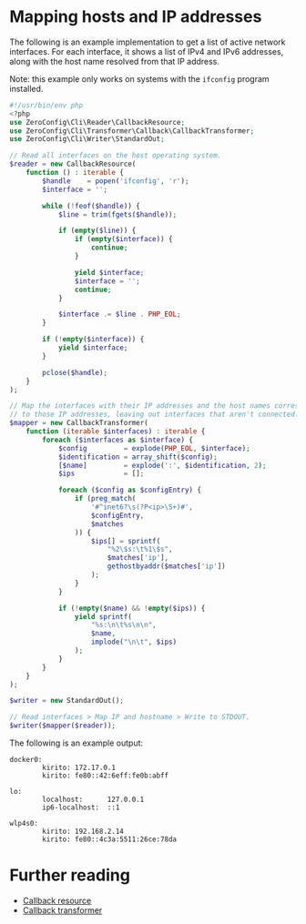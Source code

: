 # Mapping hosts and IP addresses

The following is an example implementation to get a list of active network
interfaces. For each interface, it shows a list of IPv4 and IPv6 addresses,
along with the host name resolved from that IP address.

Note: this example only works on systems with the `ifconfig` program installed.

```php
#!/usr/bin/env php
<?php
use ZeroConfig\Cli\Reader\CallbackResource;
use ZeroConfig\Cli\Transformer\Callback\CallbackTransformer;
use ZeroConfig\Cli\Writer\StandardOut;

// Read all interfaces on the host operating system.
$reader = new CallbackResource(
    function () : iterable {
        $handle    = popen('ifconfig', 'r');
        $interface = '';

        while (!feof($handle)) {
            $line = trim(fgets($handle));

            if (empty($line)) {
                if (empty($interface)) {
                    continue;
                }

                yield $interface;
                $interface = '';
                continue;
            }

            $interface .= $line . PHP_EOL;
        }

        if (!empty($interface)) {
            yield $interface;
        }

        pclose($handle);
    }
);

// Map the interfaces with their IP addresses and the host names corresponding
// to those IP addresses, leaving out interfaces that aren't connected.
$mapper = new CallbackTransformer(
    function (iterable $interfaces) : iterable {
        foreach ($interfaces as $interface) {
            $config         = explode(PHP_EOL, $interface);
            $identification = array_shift($config);
            [$name]         = explode(':', $identification, 2);
            $ips            = [];

            foreach ($config as $configEntry) {
                if (preg_match(
                    '#^inet6?\s(?P<ip>\S+)#',
                    $configEntry,
                    $matches
                )) {
                    $ips[] = sprintf(
                        "%2\$s:\t%1\$s",
                        $matches['ip'],
                        gethostbyaddr($matches['ip'])
                    );
                }
            }

            if (!empty($name) && !empty($ips)) {
                yield sprintf(
                    "%s:\n\t%s\n\n",
                    $name,
                    implode("\n\t", $ips)
                );
            }
        }
    }
);

$writer = new StandardOut();

// Read interfaces > Map IP and hostname > Write to STDOUT.
$writer($mapper($reader));
```

The following is an example output:

```
docker0:
        kirito: 172.17.0.1
        kirito: fe80::42:6eff:fe0b:abff

lo:
        localhost:      127.0.0.1
        ip6-localhost:  ::1

wlp4s0:
        kirito: 192.168.2.14
        kirito: fe80::4c3a:5511:26ce:78da
```

# Further reading

- [Callback resource](../input/callback.md)
- [Callback transformer](../transformers/callback/callback.md)
